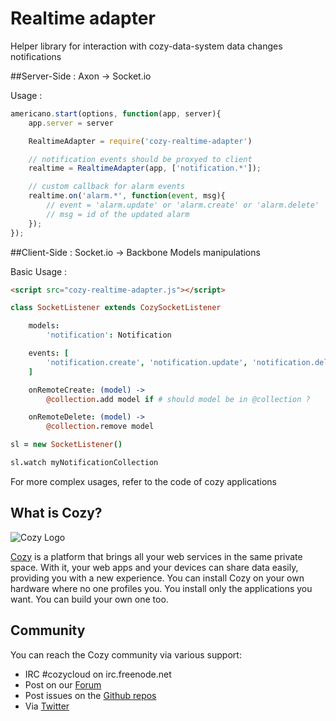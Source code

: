 # Realtime adapter

Helper library for interaction with cozy-data-system data changes notifications

##Server-Side : Axon -> Socket.io

Usage :

```javascript
americano.start(options, function(app, server){
    app.server = server

    RealtimeAdapter = require('cozy-realtime-adapter')

    // notification events should be proxyed to client
    realtime = RealtimeAdapter(app, ['notification.*']);

    // custom callback for alarm events
    realtime.on('alarm.*', function(event, msg){
        // event = 'alarm.update' or 'alarm.create' or 'alarm.delete'
        // msg = id of the updated alarm
    });
});
```


##Client-Side : Socket.io -> Backbone Models manipulations

Basic Usage :

```html
<script src="cozy-realtime-adapter.js"></script>
```

```coffee
class SocketListener extends CozySocketListener

    models:
        'notification': Notification

    events: [
        'notification.create', 'notification.update', 'notification.delete'
    ]

    onRemoteCreate: (model) ->
        @collection.add model if # should model be in @collection ?

    onRemoteDelete: (model) ->
        @collection.remove model

sl = new SocketListener()

sl.watch myNotificationCollection
```

For more complex usages, refer to the code of cozy applications


## What is Cozy?

![Cozy Logo](https://raw.github.com/cozy/cozy-setup/gh-pages/assets/images/happycloud.png)

[Cozy](https://cozy.io) is a platform that brings all your web services in the
same private space.  With it, your web apps and your devices can share data
easily, providing you
with a new experience. You can install Cozy on your own hardware where no one
profiles you. You install only the applications you want. You can build your
own one too.

## Community 

You can reach the Cozy community via various support:

* IRC #cozycloud on irc.freenode.net
* Post on our [Forum](https://forum.cozy.io)
* Post issues on the [Github repos](https://github.com/cozy/)
* Via [Twitter](https://twitter.com/mycozycloud)
